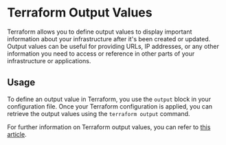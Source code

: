 # Terraform Output Values

Terraform allows you to define output values to display important information about your infrastructure after it's been created or updated. Output values can be useful for providing URLs, IP addresses, or any other information you need to access or reference in other parts of your infrastructure or applications.

## Usage

To define an output value in Terraform, you use the `output` block in your configuration file. Once your Terraform configuration is applied, you can retrieve the output values using the `terraform output` command.

For further information on Terraform output values, you can refer to [this article](https://jhooq.com/how-to-use-terraform-output-values/).
